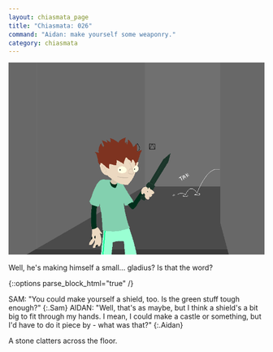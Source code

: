 ```yaml
---
layout: chiasmata_page
title: "Chiasmata: 026"
command: "Aidan: make yourself some weaponry."
category: chiasmata
---
```


![026](/chiasmata/images/narrative/025.png)

Well, he's making himself a small... gladius? Is that the word?

{::options parse_block_html="true" /}
<div class="dialogue">
SAM: "You could make yourself a shield, too. Is the green stuff tough enough?"
{:.Sam}
AIDAN: "Well, that's as maybe, but I think a shield's a bit big to fit through my hands. I mean, I could make a castle or something, but I'd have to do it piece by - what was that?"
{:.Aidan}
</div>

A stone clatters across the floor.
